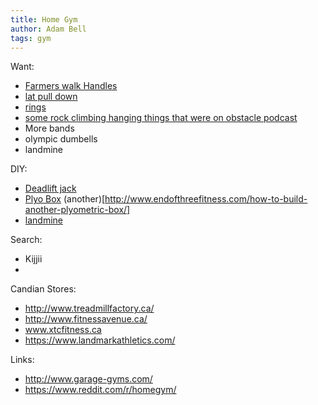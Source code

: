 ```yaml
---
title: Home Gym
author: Adam Bell
tags: gym
---
```


Want:

 * [Farmers walk Handles](http://www.roguecanada.ca/spud-inc-traveling-farmer-walk-handles)
 * [lat pull down](http://www.roguefitness.com/spud-inc-econo-tricep-and-lat-pulley)
 * [rings](http://www.amazon.ca/Yimidear-Gymnastic-Bodyweight-Excercise-Suspension/dp/B00D5Q5AJM/ref=sr_1_1?s=sports&ie=UTF8&qid=1445446051&sr=1-1&keywords=rings+wooden)
 * [some rock climbing hanging things that were on obstacle podcast](http://www.threeballclimbing.com/fitness/suspended-training-equipment.htm)
 * More bands
 * olympic dumbells
 * landmine
 
DIY:
 * [Deadlift jack](http://www.endofthreefitness.com/how-to-build-a-mini-deadlift-jack/)
 * [Plyo Box](http://www.endofthreefitness.com/crossfit-equipment-how-build-plyometric-box/)  (another)[http://www.endofthreefitness.com/how-to-build-another-plyometric-box/]
 * [landmine](http://liftbros.com/2014/02/diy-how-to-make-a-poverty-post-landmine/) 

Search:

 * Kijjii
 * 

Candian Stores:

 * http://www.treadmillfactory.ca/
 * http://www.fitnessavenue.ca/
 * www.xtcfitness.ca
 * https://www.landmarkathletics.com/
 
 
Links:
* http://www.garage-gyms.com/
* https://www.reddit.com/r/homegym/
 
